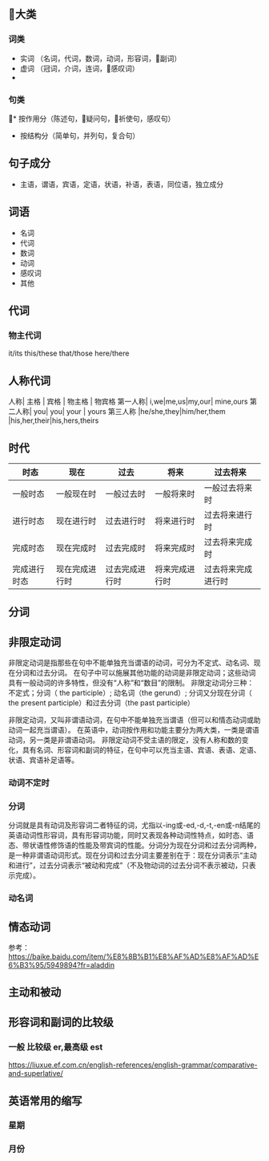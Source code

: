 ## 大类
### 词类
* 实词 （名词，代词，数词，动词，形容词，副词）
* 虚词 （冠词，介词，连词，感叹词）
* 
### 句类
* 按作用分（陈述句，疑问句，祈使句，感叹句）
* 按结构分（简单句，并列句，复合句）



## 句子成分
* 主语，谓语，宾语，定语，状语，补语，表语，同位语，独立成分

## 词语
* 名词
* 代词
* 数词
* 动词
* 感叹词
* 其他

## 代词

### 物主代词
it/its
this/these
that/those
here/there

## 人称代词
人称|   主格 | 宾格 | 物主格 | 物宾格 
第一人称| i,we|me,us|my,our| mine,ours
第二人称| you| you|  your | yours
第三人称 |he/she,they|him/her,them |his,her,their|his,hers,theirs




## 时代

时态 |	现在|	过去 |	将来	|过去将来
|-|-|-|-|-|
一般时态|	一般现在时|	一般过去时|	一般将来时|	一般过去将来时
进行时态 |	现在进行时|	过去进行时|	将来进行时|	过去将来进行时
完成时态|	现在完成时|	过去完成时|	将来完成时|	过去将来完成时
完成进行时态|	现在完成进行时|	过去完成进行时|	将来完成进行时|	过去将来完成进行时

## 分词


## 非限定动词 
非限定动词是指那些在句中不能单独充当谓语的动词，可分为不定式、动名词、现在分词和过去分词。
在句子中可以施展其他功能的动词是非限定动词；这些动词具有一般动词的许多特性，但没有“人称”和“数目”的限制。 非限定动词分三种： 不定式；分词（ the participle）; 动名词（the gerund）; 分词又分现在分词（ the present participle）和过去分词（the past participle）

非限定动词，又叫非谓语动词，在句中不能单独充当谓语（但可以和情态动词或助动词一起充当谓语）。 在英语中，动词按作用和功能主要分为两大类，一类是谓语动词，另一类是非谓语动词。 非限定动词不受主语的限定，没有人称和数的变化，具有名词、形容词和副词的特征，在句中可以充当主语、宾语、表语、定语、状语、宾语补足语等。

### 动词不定时

### 分词
分词就是具有动词及形容词二者特征的词，尤指以-ing或-ed,-d,-t,-en或-n结尾的英语动词性形容词，具有形容词功能，同时又表现各种动词性特点，如时态、语态、带状语性修饰语的性能及带宾词的性能。分词分为现在分词和过去分词两种，是一种非谓语动词形式。现在分词和过去分词主要差别在于：现在分词表示“主动和进行”，过去分词表示“被动和完成”（不及物动词的过去分词不表示被动，只表示完成）。
### 动名词

## 情态动词

参考：https://baike.baidu.com/item/%E8%8B%B1%E8%AF%AD%E8%AF%AD%E6%B3%95/5949894?fr=aladdin

## 主动和被动

## 形容词和副词的比较级
### 一般 比较级 er,最高级 est
https://liuxue.ef.com.cn/english-references/english-grammar/comparative-and-superlative/

## 英语常用的缩写
### 星期
### 月份
### 

